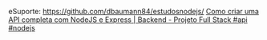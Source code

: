 eSuporte: https://github.com/dbaumann84/estudosnodejs/
[Como criar uma API completa com NodeJS e Express | Backend - Projeto Full Stack #api #nodejs](ttps://www.youtube.com/watch?v=Cdu0WJhI-d8&t=1206sh)
